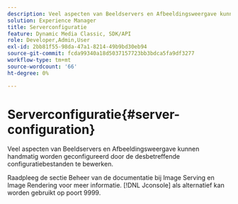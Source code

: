 ```yaml
---
description: Veel aspecten van Beeldservers en Afbeeldingsweergave kunnen handmatig worden geconfigureerd door de desbetreffende configuratiebestanden te bewerken.
solution: Experience Manager
title: Serverconfiguratie
feature: Dynamic Media Classic, SDK/API
role: Developer,Admin,User
exl-id: 2bb81f55-98da-47a1-8214-49b9bd30eb94
source-git-commit: fcda99340a18d5037157723bb3bdca5fa9df3277
workflow-type: tm+mt
source-wordcount: '66'
ht-degree: 0%

---
```


# Serverconfiguratie{#server-configuration}

Veel aspecten van Beeldservers en Afbeeldingsweergave kunnen handmatig worden geconfigureerd door de desbetreffende configuratiebestanden te bewerken.

Raadpleeg de sectie Beheer van de documentatie bij Image Serving en Image Rendering voor meer informatie. [!DNL Jconsole] als alternatief kan worden gebruikt op poort 9999.
